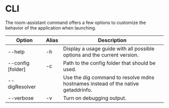 # CLI

The room-assistant command offers a few options to customize the behavior of the application when launching.

| Option            | Alias | Description                                                  |
| ----------------- | ----- | ------------------------------------------------------------ |
| --help            | -h    | Display a usage guide with all possible options and the current version. |
| --config [folder] | -c    | Path to the config folder that should be used.               |
| --digResolver     |       | Use the dig command to resolve mdns hostnames instead of the native getaddrinfo. |
| --verbose         | -v    | Turn on debugging output.                                    |

